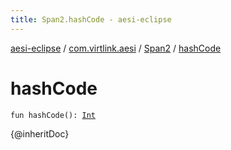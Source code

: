 ```yaml
---
title: Span2.hashCode - aesi-eclipse
---
```


[aesi-eclipse](../../index.html) / [com.virtlink.aesi](../index.html) / [Span2](index.html) / [hashCode](.)

# hashCode

`fun hashCode(): `[`Int`](https://kotlinlang.org/api/latest/jvm/stdlib/kotlin/-int/index.html)

{@inheritDoc}

